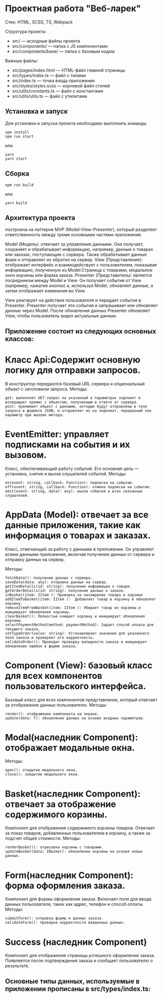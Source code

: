 # Проектная работа "Веб-ларек"

Стек: HTML, SCSS, TS, Webpack

Структура проекта:
- src/ — исходные файлы проекта
- src/components/ — папка с JS компонентами
- src/components/base/ — папка с базовым кодом

Важные файлы:
- src/pages/index.html — HTML-файл главной страницы
- src/types/index.ts — файл с типами
- src/index.ts — точка входа приложения
- src/styles/styles.scss — корневой файл стилей
- src/utils/constants.ts — файл с константами
- src/utils/utils.ts — файл с утилитами

## Установка и запуск
Для установки и запуска проекта необходимо выполнить команды

```
npm install
npm run start
```

или

```
yarn
yarn start
```
## Сборка

```
npm run build
```

или

```
yarn build
```



## Архитектура проекта
построена на паттерне MVP (Model-View-Presenter), который разделяет ответственность между тремя основными частями приложения:

Model (Модель): отвечает за управление данными. Она получает, сохраняет и обрабатывает информацию, например, данные о товарах или заказах, поступающие с сервера. Также обрабатывает данные форм и отправляет их обратно на сервер.
View (Представление): отображает интерфейс и взаимодействует с пользователем, показывая информацию, полученную из Model.Cтраница с товарами, модальное окно корзины или форма заказа.
Presenter (Представитель): является посредником между Model и View. Он получает события от View (например, нажатие кнопок) и, используя Model, обновляет данные, а затем отображает изменения во View.

View реагирует на действия пользователя и передает события в Presenter.
Presenter получает эти события и запрашивает или обновляет данные через Model.
После обновления данных Presenter обновляет View, чтобы пользователь видел актуальные данные.

## Приложение состоит из следующих основных классов:

# Класс Api:Содержит основную логику для отправки запросов. 
В конструктор передаются базовый URL сервера и опциональный объект с заголовком запроса.
  Методы:
  ```
  get: выполняет GET-запрос на указанный в параметрах эндпоинт и возвращает промис с объектом, полученным в ответе от сервера.
  post: принимает объект с данными, которые будут отправлены в теле запроса в формате JSON, и отправляет их на эндпоинт, переданный как параметр при вызове метода.
  ```

# EventEmitter: управляет подписками на события и их вызовом.
 Класс, обеспечивающий работу событий. Его основная цель — установка, снятие и вызов слушателей событий.
  Методы:
  ```
  on(event: string, callback: Function): подписка на событие.
  off(event: string, callback: Function): отмена подписки на событие.
  emit(event: string, data?: any): вызов события и всех связанных слушателей.
  ```

# AppData (Model): отвечает за все данные приложения, такие как информация о товарах и заказах.
  Класс, отвечающий за работу с данными в приложении. Он управляет всеми данными приложения, включая получение данных от сервера и отправку данных на сервер.

  
  Методы:
  ```
  fetchData(): получение данных с сервера.
  saveData(data: any): отправка данных на сервер.
  getItemDetails(id: string): получение информации о товаре.
  getOrderDetails(id: string): получение данных о заказе.
  inBasket(item: IItem ): Проверка на нахождение товара в корзине
  addItemToBasket(item: IItem ):  Добавляет товар в корзину и обновляет корзину.
  removeItemFromBasket(item: IItem ): Убирает товар из корзины и инициирует обновления корзины.
  clearBasket(): Полностью очищает корзину и инициирует обновления корзины.
  selectPaymentMethod(method: paymentMethod): Задает способ оплаты для текущего заказа.
  setTypeOrder(value: string): Устанавливает значение для указанного поля заказа и проверяет его корректность.
  validateOrder(): Проводит проверку валидности заказа и инициирует обновление ошибок в форме заказа.

  ```

# Component (View): базовый класс для всех компонентов пользовательского интерфейса.
  Базовый класс для всех компонентов представления, который отвечает за отображение данных пользователю.
  Методы:
  ```
  render(): отображение компонента на экране.
  update(data: T): обновление данных на основе входных параметров.
  ```

# Modal(наследник Component): отображает модальные окна.
  Методы:
  ```
  open(): открытие модального окна.
  close(): закрытие модального окна.
  ```
  
# Basket(наследник Component): отвечает за отображение содержимого корзины.
  Компонент для отображения содержимого корзины товаров. Отвечает за показ товаров, добавленных пользователем в корзину, а также за подсчет общей стоимости.
  Методы:
  ```
  renderBasket(): отрисовка корзины с товарами.
  updateBasket(data: IBasket): обновление корзины на основе новых данных.
  ```

# Form(наследник Component): форма оформления заказа.
  Компонент для формы оформления заказа. Включает поля для ввода данных пользователя, таких как адрес, телефон и способ оплаты.
  Методы:
  ```
  submitForm(): отправка формы и данных заказа.
  validateForm(): проверка корректности введенных данных.
  ```

# Success (наследник Component)
 Компонент для отображения страницы успешного оформления заказа. Появляется после подтверждения заказа и сообщает пользователю о результате.

## Основные типы данных, используемые в приложении прописаны в src/types/index.ts:









